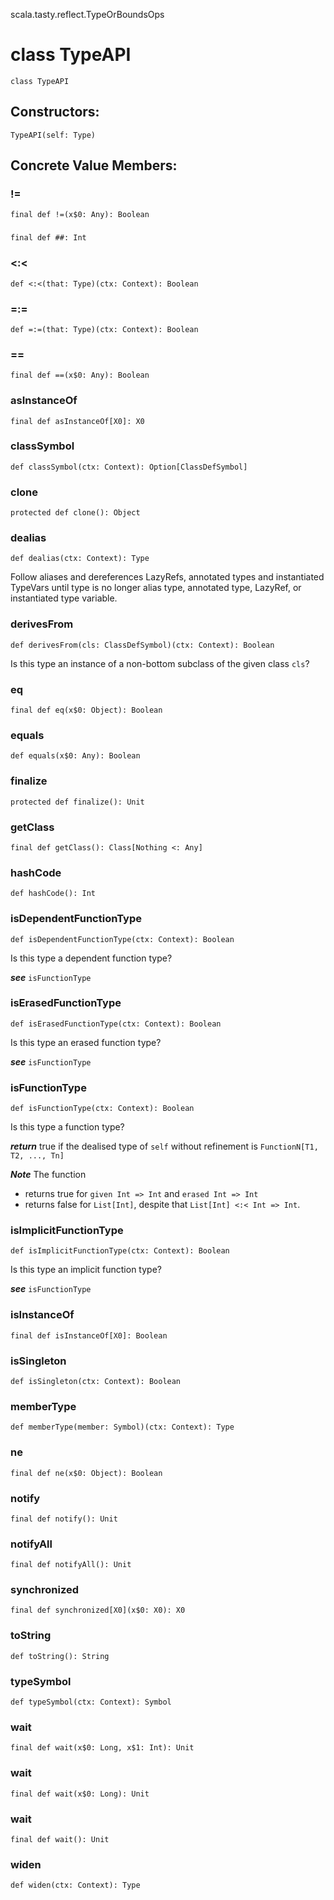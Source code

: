 scala.tasty.reflect.TypeOrBoundsOps
# class TypeAPI

<pre><code class="language-scala" >class TypeAPI</pre></code>
## Constructors:
<pre><code class="language-scala" >TypeAPI(self: Type)</pre></code>

## Concrete Value Members:
### !=
<pre><code class="language-scala" >final def !=(x$0: Any): Boolean</pre></code>

### ##
<pre><code class="language-scala" >final def ##: Int</pre></code>

### <:<
<pre><code class="language-scala" >def <:<(that: Type)(ctx: Context): Boolean</pre></code>

### =:=
<pre><code class="language-scala" >def =:=(that: Type)(ctx: Context): Boolean</pre></code>

### ==
<pre><code class="language-scala" >final def ==(x$0: Any): Boolean</pre></code>

### asInstanceOf
<pre><code class="language-scala" >final def asInstanceOf[X0]: X0</pre></code>

### classSymbol
<pre><code class="language-scala" >def classSymbol(ctx: Context): Option[ClassDefSymbol]</pre></code>

### clone
<pre><code class="language-scala" >protected def clone(): Object</pre></code>

### dealias
<pre><code class="language-scala" >def dealias(ctx: Context): Type</pre></code>
Follow aliases and dereferences LazyRefs, annotated types and instantiated
TypeVars until type is no longer alias type, annotated type, LazyRef,
or instantiated type variable.

### derivesFrom
<pre><code class="language-scala" >def derivesFrom(cls: ClassDefSymbol)(ctx: Context): Boolean</pre></code>
Is this type an instance of a non-bottom subclass of the given class `cls`?

### eq
<pre><code class="language-scala" >final def eq(x$0: Object): Boolean</pre></code>

### equals
<pre><code class="language-scala" >def equals(x$0: Any): Boolean</pre></code>

### finalize
<pre><code class="language-scala" >protected def finalize(): Unit</pre></code>

### getClass
<pre><code class="language-scala" >final def getClass(): Class[Nothing <: Any]</pre></code>

### hashCode
<pre><code class="language-scala" >def hashCode(): Int</pre></code>

### isDependentFunctionType
<pre><code class="language-scala" >def isDependentFunctionType(ctx: Context): Boolean</pre></code>
Is this type a dependent function type?

***see*** `isFunctionType`

### isErasedFunctionType
<pre><code class="language-scala" >def isErasedFunctionType(ctx: Context): Boolean</pre></code>
Is this type an erased function type?

***see*** `isFunctionType`

### isFunctionType
<pre><code class="language-scala" >def isFunctionType(ctx: Context): Boolean</pre></code>
Is this type a function type?

***return*** true if the dealised type of `self` without refinement is `FunctionN[T1, T2, ..., Tn]`

***Note*** The function
* returns true for `given Int => Int` and `erased Int => Int`
* returns false for `List[Int]`, despite that `List[Int] <:< Int => Int`.


### isImplicitFunctionType
<pre><code class="language-scala" >def isImplicitFunctionType(ctx: Context): Boolean</pre></code>
Is this type an implicit function type?

***see*** `isFunctionType`

### isInstanceOf
<pre><code class="language-scala" >final def isInstanceOf[X0]: Boolean</pre></code>

### isSingleton
<pre><code class="language-scala" >def isSingleton(ctx: Context): Boolean</pre></code>

### memberType
<pre><code class="language-scala" >def memberType(member: Symbol)(ctx: Context): Type</pre></code>

### ne
<pre><code class="language-scala" >final def ne(x$0: Object): Boolean</pre></code>

### notify
<pre><code class="language-scala" >final def notify(): Unit</pre></code>

### notifyAll
<pre><code class="language-scala" >final def notifyAll(): Unit</pre></code>

### synchronized
<pre><code class="language-scala" >final def synchronized[X0](x$0: X0): X0</pre></code>

### toString
<pre><code class="language-scala" >def toString(): String</pre></code>

### typeSymbol
<pre><code class="language-scala" >def typeSymbol(ctx: Context): Symbol</pre></code>

### wait
<pre><code class="language-scala" >final def wait(x$0: Long, x$1: Int): Unit</pre></code>

### wait
<pre><code class="language-scala" >final def wait(x$0: Long): Unit</pre></code>

### wait
<pre><code class="language-scala" >final def wait(): Unit</pre></code>

### widen
<pre><code class="language-scala" >def widen(ctx: Context): Type</pre></code>


